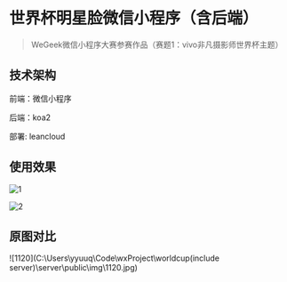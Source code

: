 # 世界杯明星脸微信小程序（含后端）

> WeGeek微信小程序大赛参赛作品（赛题1：vivo非凡摄影师世界杯主题）

## 技术架构

前端：微信小程序

后端：koa2

部署: leancloud

## 使用效果

![1](C:\Users\yyuuq\Downloads\1.png)

![2](C:\Users\yyuuq\Downloads\4.png)

## 原图对比

![1120](C:\Users\yyuuq\Code\wxProject\worldcup(include server)\server\public\img\1120.jpg)